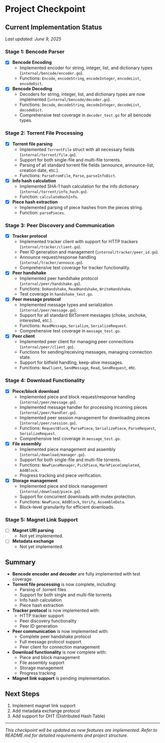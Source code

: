 # Project Checkpoint

## Current Implementation Status

_Last updated: June 9, 2025_

### Stage 1: Bencode Parser

- [x] **Bencode Encoding**
  - Implemented encoder for string, integer, list, and dictionary types (`internal/bencode/encoder.go`).
  - Functions: `Encode`, `encodeString`, `encodeInteger`, `encodeList`, `encodeDict`.
- [x] **Bencode Decoding**
  - Decoders for string, integer, list, and dictionary types are now implemented (`internal/bencode/decoder.go`).
  - Functions: `Decode`, `decodeString`, `decodeInteger`, `decodeList`, `decodeDict`.
  - Comprehensive test coverage in `decoder_test.go` for all bencode types.

### Stage 2: Torrent File Processing

- [x] **Torrent file parsing**
  - Implemented `TorrentFile` struct with all necessary fields (`internal/torrent/file.go`).
  - Support for both single-file and multi-file torrents.
  - Parsing of all standard torrent file fields (announce, announce-list, creation date, etc.).
  - Functions: `ParseFromFile`, `Parse`, `parseInfoDict`.
- [x] **Info hash calculation**
  - Implemented SHA-1 hash calculation for the info dictionary (`internal/torrent/info_hash.go`).
  - Function: `calculateHashInfo`.
- [x] **Piece hash extraction**
  - Implemented parsing of piece hashes from the pieces string.
  - Function: `parsePieces`.

### Stage 3: Peer Discovery and Communication

- [x] **Tracker protocol**
  - Implemented tracker client with support for HTTP trackers (`internal/tracker/client.go`).
  - Peer ID generation and management (`internal/tracker/peer_id.go`).
  - Announce request/response handling (`internal/tracker/annouce.go`).
  - Comprehensive test coverage for tracker functionality.
- [x] **Peer handshake**
  - Implemented peer handshake protocol (`internal/peer/handshake.go`).
  - Functions: `DoHandshake`, `ReadHandshake`, `WriteHandshake`.
  - Test coverage in `handshake_test.go`.
- [x] **Peer message protocol**
  - Implemented message types and serialization (`internal/peer/message.go`).
  - Support for all standard BitTorrent messages (choke, unchoke, interested, etc.).
  - Functions: `ReadMessage`, `Serialize`, `SerializeRequest`.
  - Comprehensive test coverage in `message_test.go`.
- [x] **Peer client**
  - Implemented peer client for managing peer connections (`internal/peer/client.go`).
  - Functions for sending/receiving messages, managing connection state.
  - Support for bitfield handling, keep-alive messages.
  - Functions: `NewClient`, `SendMessage`, `Read`, `SendRequest`, etc.

### Stage 4: Download Functionality

- [x] **Piece/block download**
  - Implemented piece and block request/response handling (`internal/peer/message.go`).
  - Implemented message handler for processing incoming pieces (`internal/peer/handler.go`).
  - Implemented peer session management for downloading pieces (`internal/peer/session.go`).
  - Functions: `RequestBlock`, `ParsePiece`, `SerializePiece`, `ParseRequest`, `SerializeRequest`.
  - Comprehensive test coverage in `message_test.go`.
- [x] **File assembly**
  - Implemented piece management and assembly (`internal/download/manager.go`).
  - Support for both single-file and multi-file torrents.
  - Functions: `NewPieceManager`, `PickPiece`, `MarkPieceCompleted`, `AddBlock`.
  - Progress tracking and piece verification.
- [x] **Storage management**
  - Implemented piece and block management (`internal/download/piece.go`).
  - Support for concurrent downloads with mutex protection.
  - Functions: `NewPiece`, `AddBlock`, `Verify`, `AssembleData`.
  - Block-level granularity for efficient downloads.

### Stage 5: Magnet Link Support

- [ ] **Magnet URI parsing**
  - Not yet implemented.
- [ ] **Metadata exchange**
  - Not yet implemented.

## Summary

- **Bencode encoder and decoder** are fully implemented with test coverage.
- **Torrent file processing** is now complete, including:
  - Parsing of .torrent files
  - Support for both single and multi-file torrents
  - Info hash calculation
  - Piece hash extraction
- **Tracker protocol** is now implemented with:
  - HTTP tracker support
  - Peer discovery functionality
  - Peer ID generation
- **Peer communication** is now implemented with:
  - Complete peer handshake protocol
  - Full message protocol support
  - Peer client for connection management
- **Download functionality** is now complete with:
  - Piece and block management
  - File assembly support
  - Storage management
  - Progress tracking
- **Magnet link support** is pending implementation.

## Next Steps

1. Implement magnet link support
2. Add metadata exchange protocol
3. Add support for DHT (Distributed Hash Table)

---

_This checkpoint will be updated as new features are implemented. Refer to README.md for detailed requirements and project structure._
